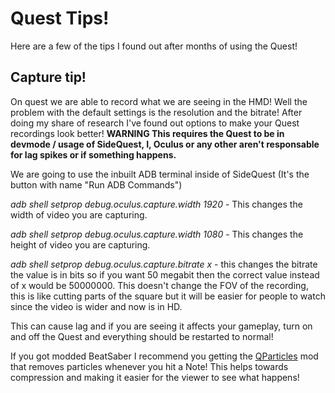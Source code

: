 # Quest Tips!

Here are a few of the tips I found out after months of using the Quest!

## Capture tip!

On quest we are able to record what we are seeing in the HMD!
Well the problem with the default settings is the resolution and the bitrate!
After doing my share of research I've found out options to make your Quest recordings look better!
**WARNING This requires the Quest to be in devmode / usage of SideQuest, I, Oculus or any other aren't responsable for lag spikes or if something happens.**

We are going to use the inbuilt ADB terminal inside of SideQuest (It's the button with name "Run ADB Commands")

*adb shell setprop debug.oculus.capture.width 1920* - This changes the width of video you are capturing. 

*adb shell setprop debug.oculus.capture.width 1080* - This changes the height of video you are capturing. 

*adb shell setprop debug.oculus.capture.bitrate x* - this changes the bitrate the value is in bits so if you want 50 megabit 
then the correct value instead of x would be 50000000.
This doesn't change the FOV of the recording, this is like cutting parts of the square but it will be easier for people to watch
since the video is wider and now is in HD.

This can cause lag and if you are seeing it affects your gameplay, turn on and off the Quest and everything should be restarted to normal!

If you got modded BeatSaber I recommend you getting the [QParticles](https://github.com/Rugtveit/QuestRepo/tree/master/QuestMods/QParticles) mod that removes particles whenever you hit a Note! 
This helps towards compression and making it easier for the viewer to see what happens!
